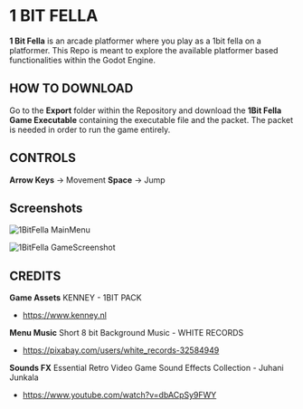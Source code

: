# 1 BIT FELLA
**1 Bit Fella** is an arcade platformer where you play as a 1bit fella on a platformer. This Repo is meant to explore the available platformer based functionalities within the Godot Engine.

## HOW TO DOWNLOAD
Go to the **Export** folder within the Repository and download the **1Bit Fella Game Executable** containing the executable file and the packet. 
The packet is needed in order to run the game entirely.

## CONTROLS
**Arrow Keys** -> Movement
**Space** -> Jump

## Screenshots
![1BitFella MainMenu](https://github.com/Kapioga/1BitFella/assets/77947921/ac3b6180-16ed-4b8f-b51a-ae6f8f17853e)

![1BitFella GameScreenshot](https://github.com/Kapioga/1BitFella/assets/77947921/f9a69421-1879-4f00-aadf-b40d1b8d16af)

## CREDITS
**Game Assets**
KENNEY - 1BIT PACK
- https://www.kenney.nl

**Menu Music**
Short 8 bit Background Music - WHITE RECORDS
- https://pixabay.com/users/white_records-32584949

**Sounds FX**
Essential Retro Video Game Sound Effects Collection - Juhani Junkala
- https://www.youtube.com/watch?v=dbACpSy9FWY
